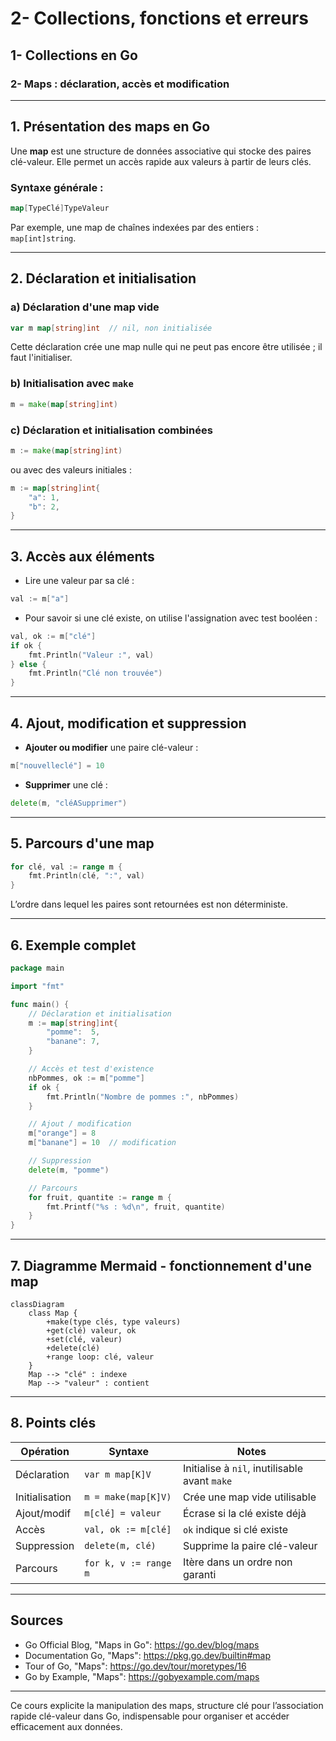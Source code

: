 # 2- Collections, fonctions et erreurs  
## 1- Collections en Go  
### 2- Maps : déclaration, accès et modification  

---

## 1. Présentation des maps en Go  

Une **map** est une structure de données associative qui stocke des paires clé-valeur. Elle permet un accès rapide aux valeurs à partir de leurs clés.

### Syntaxe générale :

```go
map[TypeClé]TypeValeur
```

Par exemple, une map de chaînes indexées par des entiers : `map[int]string`.

---

## 2. Déclaration et initialisation  

### a) Déclaration d'une map vide  

```go
var m map[string]int  // nil, non initialisée
```

Cette déclaration crée une map nulle qui ne peut pas encore être utilisée ; il faut l'initialiser.

### b) Initialisation avec `make`  

```go
m = make(map[string]int)
```

### c) Déclaration et initialisation combinées  

```go
m := make(map[string]int)
```

ou avec des valeurs initiales :

```go
m := map[string]int{
    "a": 1,
    "b": 2,
}
```

---

## 3. Accès aux éléments  

- Lire une valeur par sa clé :

```go
val := m["a"]
```

- Pour savoir si une clé existe, on utilise l'assignation avec test booléen :

```go
val, ok := m["clé"]
if ok {
    fmt.Println("Valeur :", val)
} else {
    fmt.Println("Clé non trouvée")
}
```

---

## 4. Ajout, modification et suppression  

- **Ajouter ou modifier** une paire clé-valeur :  

```go
m["nouvelleclé"] = 10
```

- **Supprimer** une clé :

```go
delete(m, "cléASupprimer")
```

---

## 5. Parcours d'une map  

```go
for clé, val := range m {
    fmt.Println(clé, ":", val)
}
```

L’ordre dans lequel les paires sont retournées est non déterministe.

---

## 6. Exemple complet  

```go
package main

import "fmt"

func main() {
    // Déclaration et initialisation
    m := map[string]int{
        "pomme":  5,
        "banane": 7,
    }

    // Accès et test d'existence
    nbPommes, ok := m["pomme"]
    if ok {
        fmt.Println("Nombre de pommes :", nbPommes)
    }

    // Ajout / modification
    m["orange"] = 8
    m["banane"] = 10  // modification

    // Suppression
    delete(m, "pomme")

    // Parcours
    for fruit, quantite := range m {
        fmt.Printf("%s : %d\n", fruit, quantite)
    }
}
```

---

## 7. Diagramme Mermaid - fonctionnement d'une map  

```mermaid
classDiagram
    class Map {
        +make(type clés, type valeurs)
        +get(clé) valeur, ok
        +set(clé, valeur)
        +delete(clé)
        +range loop: clé, valeur
    }
    Map --> "clé" : indexe
    Map --> "valeur" : contient
```

---

## 8. Points clés  

| Opération       | Syntaxe                 | Notes                              |
|-----------------|------------------------|----------------------------------|
| Déclaration     | `var m map[K]V`         | Initialise à `nil`, inutilisable avant `make`  |
| Initialisation  | `m = make(map[K]V)`     | Crée une map vide utilisable     |
| Ajout/modif     | `m[clé] = valeur`       | Écrase si la clé existe déjà     |
| Accès           | `val, ok := m[clé]`     | `ok` indique si clé existe       |
| Suppression     | `delete(m, clé)`        | Supprime la paire clé-valeur     |
| Parcours        | `for k, v := range m`   | Itère dans un ordre non garanti  |

---

## Sources  

- Go Official Blog, "Maps in Go": https://go.dev/blog/maps  
- Documentation Go, "Maps": https://pkg.go.dev/builtin#map  
- Tour of Go, "Maps": https://go.dev/tour/moretypes/16  
- Go by Example, "Maps": https://gobyexample.com/maps  

---

Ce cours explicite la manipulation des maps, structure clé pour l’association rapide clé-valeur dans Go, indispensable pour organiser et accéder efficacement aux données.